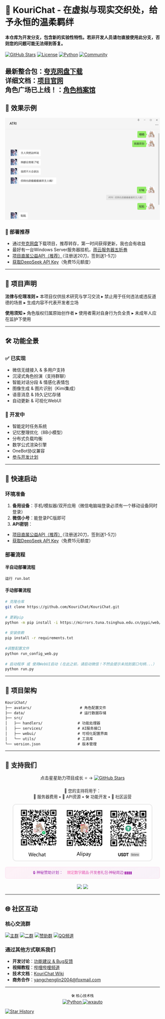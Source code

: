 # 🌸 KouriChat - 在虚拟与现实交织处，给予永恒的温柔羁绊

#### 本仓库为​**开发分支**​，包含新的​**实验性特性**​。若非开发人员**请勿**直接使用此分支，​**否则您的问题可能无法得到答复**​。

[![GitHub Stars](https://img.shields.io/github/stars/KouriChat/KouriChat?style=for-the-badge&logo=starship&color=ff69b4)](https://github.com/KouriChat/KouriChat/stargazers)
[![License](https://img.shields.io/badge/license-MIT-informational?style=for-the-badge)](LICENSE)
[![Python](https://img.shields.io/badge/Python-3.11_➔_3.12-3776AB?style=for-the-badge&logo=python&logoColor=white&labelColor=2B5B84)](https://www.python.org/downloads/)
[![Community](https://img.shields.io/badge/QQ群-715616260-12B7F3?style=for-the-badge&logo=tencentqq)](https://jq.qq.com/?_wv=1027&k=5z4Q0i7o)

**最新整合包**：[夸克网盘下载](https://pan.quark.cn/s/c55dd13218ea)<br>
**详细文档**：[项目官网](https://kourichat.com/docs/)<br>
**角色广场已上线！**：[角色档案馆](https://avatars.kourichat.com/#/archive)
----------------------------

## 🌟 效果示例

<div align="center">
  <img src="data/images/img/demo.png" width="600" alt="演示效果">
</div>

### 🚀 部署推荐

- 通过[夸克网盘](https://pan.quark.cn/s/c55dd13218ea)下载项目，推荐转存，第一时间获得更新，我也会有收益
- 最好有一台Windows Server服务器挂机，[雨云服务器五折券](https://www.rainyun.com/MzE0MTU=_)
- [项目直属公益API（推荐）](https://api.kourichat.com/)（注册送20刀，签到送1-5刀）
- [获取DeepSeek API Key](https://cloud.siliconflow.cn/i/aQXU6eC5)（免费15元额度）

---

## 📜 项目声明

**法律与伦理准则**
▸ 本项目仅供技术研究与学习交流
▸ 禁止用于任何违法或违反道德的场景
▸ 生成内容不代表开发者立场

**使用须知**
▸ 角色版权归属原始创作者
▸ 使用者需对自身行为负全责
▸ 未成年人应在监护下使用

---

## 🛠️ 功能全景

### ✅ 已实现

- 微信无缝接入 & 多用户支持
- 沉浸式角色扮演（支持群聊）
- 智能对话分段 & 情感化表情包
- 图像生成 & 图片识别（Kimi集成）
- 语音消息 & 持久记忆存储
- 自动更新 & 可视化WebUI

### 🚧 开发中

- 智能定时任务系统
- 记忆整理优化（8B小模型）
- 分布式负载均衡
- 数学公式渲染引擎
- OneBot协议兼容
- [参与开发计划](https://jq.qq.com/?_wv=1027&k=5z4Q0i7o)

---

## 🚀 快速启动

### 环境准备

1. **备用设备**：手机/模拟器/双开应用（微信电脑端登录必须有一个移动设备同时登录）
2. **微信小号**：能登录PC版即可
3. **API密钥**：

- [项目直属公益API（推荐）](https://api.kourichat.com/)（注册送20刀，签到送1-5刀）
- [获取DeepSeek API Key](https://cloud.siliconflow.cn/i/aQXU6eC5)（免费15元额度）

### 部署流程

#### 半自动部署流程

```bash
运行 run.bat
```

#### 手动部署流程

```bash
# 克隆仓库
git clone https://github.com/KouriChat/KouriChat.git

# 更新pip
python -m pip install -i https://mirrors.tuna.tsinghua.edu.cn/pypi/web/simple --upgrade pip

# 安装依赖
pip install -r requirements.txt

#调整配置文件
python run_config_web.py

# 启动程序 或 使用WebUI启动 (在此之前，请启动微信！不然会提示未找到窗口句柄...）
python run.py
```

---

## 🧩 项目架构

```
KouriChat/
├── avatars/                      # 角色配置文件
├── data/                         # 运行数据存储
├── src/
│   ├── handlers/                # 功能处理器
│   ├── services/                # AI服务接口
│   ├── webui/                   # 可视化配置界面
│   └── utils/                   # 工具库
└── version.json                 # 版本管理
```

---

## 💖 支持我们

<div align="center">
  <!-- 项目星标 -->
  <p>点击星星助力项目成长 ⭐️ → 
    <a href="https://github.com/KouriChat/KouriChat">
      <img src="https://img.shields.io/github/stars/KouriChat/KouriChat?color=ff69b4&style=flat-square" alt="GitHub Stars">
    </a>
  </p>

<!-- 资金用途 -->

<p style="margin:18px 0 10px; font-size:0.95em">
    🎯 您的支持将用于：<br>
    🚀 服务器费用 • 🌸 API资源 • 🛠️ 功能开发 • 💌 社区运营
  </p>

<!-- 赞助二维码 -->

<img src="data/images/img/qrcode.jpg" width="450" alt="支持二维码" style="border:3px solid #eee; border-radius:12px">

<!-- 神秘计划模块 -->

<div style="font-size:0.88em; line-height:1.3; max-width:540px; margin:15px auto;
              background: linear-gradient(145deg, rgba(255,105,180,0.08), rgba(156,39,176,0.05));
              padding:10px 15px; border-radius:6px; border:1px solid rgba(255,105,180,0.15)">
    <span style="color: #9c27b0">🔒 神秘赞助计划：</span>
    <span style="margin-left:6px; letter-spacing:-0.5px">
      <i class="fa fa-lock" style="color: #ff4081; margin-right:4px"></i>
      <span style="background: linear-gradient(45deg, #ff69b4, #9c27b0); -webkit-background-clip: text; color: transparent">
        限定数字藏品·开发者礼包·神秘周边·▮▮▮▮
      </span>
    </span>
  </div>

<!-- 动态徽章 -->

<div style="margin:18px 0 8px">
    <img src="https://img.shields.io/badge/已解锁成就-▮▮▮▮▮▮-ff69b4?style=flat-square&logo=starship">
    <img src="https://img.shields.io/badge/特别鸣谢-▮▮▮▮▮▮-9c27b0?style=flat-square&logo=heart">
  </div>
</div>

---

## 🌐 社区互动

### 核心交流群

[![主群](https://img.shields.io/badge/✨_主群-715616260-4FC3F7?style=for-the-badge&logo=tencentqq&logoColor=white&labelColor=006699)](https://jq.qq.com/?_wv=1027&k=5z4Q0i7o)
[![二群](https://img.shields.io/badge/🎮_二群-1031640399-76D7C4?style=for-the-badge&logo=tencentqq&logoColor=white&labelColor=00897B)](https://jq.qq.com/?_wv=1027&k=5z4Q0i7o)
[![赞助群](https://img.shields.io/badge/💰_赞助群-953908612-FFEA00?style=for-the-badge&logo=tencentqq&logoColor=333&labelColor=FFD600)](https://jq.qq.com/?_wv=1027&k=5z4Q0i7o)
[![QQ频道](https://img.shields.io/badge/📢_QQ频道-和Ai恋爱吧-B2EBF2?style=for-the-badge&logo=tencentqq&logoColor=white&labelColor=00B8D4)](https://pd.qq.com/s/4zthl285m)

### 通过其他方式联系我们

- **开发讨论**：[功能建议 & Bug反馈](https://jq.qq.com/?_wv=1027&k=5z4Q0i7o)
- **视频教程**：[哔哩哔哩频道](https://space.bilibili.com/209397245)
- **技术文档**：[KouriChat Wiki](https://kourichat.com/docs.html)
- **商务合作**：[yangchenglin2004@foxmail.com](mailto:yangchenglin2004@foxmail.com)

---

<div align="center">
  <sub>🛠️ 核心技术栈</sub>
  <br>
  <a href="https://www.python.org/" target="_blank">
    <img src="https://img.shields.io/badge/Python-3.11_➔_3.12-0073B7?logo=python&logoColor=white" alt="Python">
  </a>
  <a href="https://github.com/cluic/wxauto" target="_blank">
    <img src="https://img.shields.io/badge/wxauto-自动化框架-0099E5?logo=wechat&logoColor=white" alt="wxauto">
  </a>

</div>

[![Star History](https://api.star-history.com/svg?repos=KouriChat/KouriChat&type=Timeline)](https://star-history.com/#KouriChat/KouriChat)

